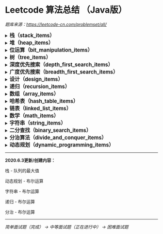 # Leetcode 算法总结 （Java版）

*题库来源：https://leetcode-cn.com/problemset/all/*

<details>
    <summary><big><b>栈（stack_items）</b></big></summary><br/>
    &ensp;&ensp;用两个栈实现队列（Implement_queue_with_two_stacks.java）<br/>
    &ensp;&ensp;滑动窗口的最大值（Maximum_value_of_sliding_window.java）<br/>
    &ensp;&ensp;包含min函数的栈（The_stack_containing_the_min_function.java）<br/>
    &ensp;&ensp;队列的最大值（The_maximum_value_of_the_queue.java）<br/>
</details>

<details>
    <summary><big><b>堆（heap_items）</b></big></summary><br/>
    &ensp;&ensp;最小的k个数（The_smallest_k_number.java）<br/>
</details>

<details>
    <summary><big><b>位运算（bit_manipulation_items）</b></big></summary><br/>
    &ensp;&ensp;数组中出现次数超过一半的数字（More_than_half_of_the_occurrences_in_the_array.java）<br/>
    &ensp;&ensp;二进制中1的个数（The_number_of_1s_in_binary.java）<br/>
    &ensp;&ensp;主要元素（Main_element.java）<br/>
    &ensp;&ensp;消失的数字（Disappearing_number.java）<br/>
    &ensp;&ensp;不用加号的加法（Addition_without_plus_sign.java）<br/>
    &ensp;&ensp;最大数值（Maximum_value.java）<br/>
    &ensp;&ensp;配对交换（Pair_exchange.java）<br/>
    &ensp;&ensp;整数转化（Integer_conversion.java）<br/>
    &ensp;&ensp;翻转数位（Flip_digital.java）<br/>
    &ensp;&ensp;插入（insert.java）<br/>
</details>


<details>
    <summary><big><b>树（tree_items）</b></big></summary><br/>
    &ensp;&ensp;二叉树的最近公共祖先（The_nearest_public_ancestor_of_the_binary_tree.java）<br/>
    &ensp;&ensp;二叉搜索树的最近公共祖先（The_nearest_common_ancestor_of_the_binary_search_tree.java）<br/>
    &ensp;&ensp;平衡二叉树（Balanced_binary_tree.java）<br/>
    &ensp;&ensp;二叉搜索树的第k大节点（The_k_th_largest_node_of_the_binary_search_tree.java）<br/>
	&ensp;&ensp;从上到下打印二叉树II（Print_a_binary_tree_from_top_to_bottom_II.java）<br/>
	&ensp;&ensp;对称的二叉树（Symmetric_binary_tree.java）<br/>
	&ensp;&ensp;二叉树的镜像（Mirror_of_the_binary_tree.java）<br/>
	&ensp;&ensp;检查平衡性（Check_balance.java）<br/>
	&ensp;&ensp;最小高度树（Minimum_height_tree.java）<br/>
	&ensp;&ensp;BiNode（BiNode.java）<br/>
</details>
<details>
    <summary><big><b>深度优先搜索（depth_first_search_items）</b></big></summary><br/>
    &ensp;&ensp;平衡二叉树（Balanced_binary_tree.java）<br/>
	&ensp;&ensp;检查平衡性（Check_balance.java）<br/>
	&ensp;&ensp;最小高度树（Minimum_height_tree.java）<br/>
	&ensp;&ensp;颜色填充（Color_fill.java）<br/>
</details>

<details>
    <summary><big><b>广度优先搜索（breadth_first_search_items）</b></big></summary><br/>
    &ensp;&ensp;从上到下打印二叉树II（Print_a_binary_tree_from_top_to_bottom_II.java）<br/>
</details>

<details>
    <summary><big><b>设计（design_items）</b></big></summary><br/>
    &ensp;&ensp;包含min函数的栈（The_stack_containing_the_min_function.java）<br/>
	&ensp;&ensp;用两个栈实现队列（Implement_queue_with_two_stacks.java）<br/>
	&ensp;&ensp;动物收容所（Animal_shelter.java）<br/>
	&ensp;&ensp;三合一（TripleInOne.java）<br/>
</details>
<details>
    <summary><big><b>递归（recursion_items）</b></big></summary><br/>
    &ensp;&ensp;BiNode（BiNode.java）<br/>
	&ensp;&ensp;汉诺塔问题（Hanoi_problem.java）<br/>
	&ensp;&ensp;跳水板（Diving_board.java）<br/>
	&ensp;&ensp;青蛙跳台阶问题（Frog_jumping_steps.java）<br/>
    &ensp;&ensp;布尔运算（Boolean_operations.java）<br/>
</details>


<details>
    &ensp;&ensp;<summary><big><b>数组（array_items）</b></big></summary><br/>
    &ensp;&ensp;主要元素（Main_element.java）<br/>
	&ensp;&ensp;消失的数字（Disappearing_number.java）<br/>
    &ensp;&ensp;合并排序的数组（Merge_sorted_array.java）<br/>
    &ensp;&ensp;连续数列（Continuous_sequence.java）<br/>
    &ensp;&ensp;珠玑妙算（Abacus.java）<br/>
    &ensp;&ensp;0～n-1中缺失的数字（Numbers_missing_from_0_to_n_1.java）<br/>
    &ensp;&ensp;顺时针打印矩阵（Print_matrix_clockwise.java）<br/>
    &ensp;&ensp;数组中重复的数字（Repeating_numbers_in_the_array.java）<br/>
</details>
<details>
    &ensp;&ensp;<summary><big><b>哈希表（hash_table_items）</b></big></summary><br/>
    &ensp;&ensp;第一个只出现一次的字符（The_first_character_that_appears_only_once.java）<br/>
    &ensp;&ensp;数组中重复的数字（Repeating_numbers_in_the_array.java）<br/>
    &ensp;&ensp;回文排列（Palindrome.java）<br/>
</details>

<details>
    &ensp;&ensp;<summary><big><b>链表（linked_list_items）</b></big></summary><br/>
    &ensp;&ensp;返回倒数第 k 个节点（Returns_the_penultimate_k_th_node.java）<br/>
    &ensp;&ensp;两个链表的第一个公共节点（The_first_common_node_of_two_linked_lists.java）<br/>
    &ensp;&ensp;删除链表的节点（Delete_the_node_of_the_linked_list.java）<br/>
    &ensp;&ensp;反转链表（Reverse_linked_list.java）<br/>
    &ensp;&ensp;回文链表（Palindrome_list.java）<br/>
    &ensp;&ensp;移除重复节点（Remove_duplicate_nodes.java）<br/>
</details>

<details>
    &ensp;&ensp;<summary><big><b>数学（math_items）</b></big></summary><br/>
    &ensp;&ensp;消失的数字（Disappearing_number.java）<br/>
    &ensp;&ensp;最大数值（Maximum_value.java）<br/>
    &ensp;&ensp;阶乘尾数（Factorial_mantissa.java）<br/>
    &ensp;&ensp;打印从1到最大的n位数（Print_n_digits_from_1_to_maximum.java）<br/>
</details>

<details>
    &ensp;&ensp;<summary><big><b>字符串（string_items）</b></big></summary><br/>
    &ensp;&ensp;回文排列（Palindrome.java）<br/>
    &ensp;&ensp;翻转单词顺序（Flip_word_order.java）<br/>
    &ensp;&ensp;字符串轮转（String_rotation.java）<br/>
    &ensp;&ensp;URL化（URLization.java）<br/>
    &ensp;&ensp;布尔运算（Boolean_operations.java）<br/>
</details>

<details>
    &ensp;&ensp;<summary><big><b>二分查找（binary_search_items）</b></big></summary><br/>
    &ensp;&ensp;0～n-1中缺失的数字（Numbers_missing_from_0_to_n_1.java）<br/>
    &ensp;&ensp;旋转数组的最小数字（Rotate_the_smallest_number_of_an_array.java）<br/> 
    &ensp;&ensp;稀疏数组搜索（Sparse_array_search.java）<br/>
</details>
<details>
    &ensp;&ensp;<summary><big><b>分治算法（divide_and_conquer_items）</b></big></summary><br/>
    &ensp;&ensp;最小的k个数（The_smallest_k_number.java）<br/>
    &ensp;&ensp;数组中出现次数超过一半的数字（More_than_half_of_the_occurrences_in_the_array.java）<br/>
    &ensp;&ensp;主要元素（Main_element.java）<br/>
    &ensp;&ensp;连续数列（Continuous_sequence.java）<br/>
    &ensp;&ensp;布尔运算（Boolean_operations.java）<br/>
</details>

<details>
    &ensp;&ensp;<summary><big><b>动态规划（dynamic_programming_items）</b></big></summary><br/>
    &ensp;&ensp;连续数列（Continuous_sequence.java）<br/> 
    &ensp;&ensp;按摩师（Masseur.java）<br/>  
    &ensp;&ensp;三步问题（Three_step_problem.java）<br/>
    &ensp;&ensp;布尔运算（Boolean_operations.java）<br/>
</details>

---

**2020.6.3更新/创建内容：**

栈 - 队列的最大值

动态规划 - 布尔运算

字符串 - 布尔运算

递归 - 布尔运算

分治 - 布尔运算

------

*简单面试题（完成） -> 中等面试题（正在进行中） -> 困难面试题*